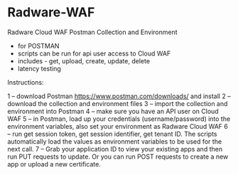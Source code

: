 # Radware-WAF

Radware Cloud WAF Postman Collection and Environment
- for POSTMAN
- scripts can be run for api user access to Cloud WAF
- includes - get, upload, create, update, delete 
- latency testing

Instructions:
        
1 – download Postman https://www.postman.com/downloads/ and install
2 – download the collection and environment files
3 – import the collection and environment into Postman
4 – make sure you have an API user on Cloud WAF
5 – in Postman, load up your credentials (username/password) into the environment variables, also set your environment as Radware Cloud WAF
6 – run get session token, get session identifier, get tenant ID.  The scripts automatically load the values as environment variables to be used for the next call.
7 – Grab your application ID to view your existing apps and then run PUT requests to update.  Or you can run POST requests to create a new app or upload a new certificate.                                                  

